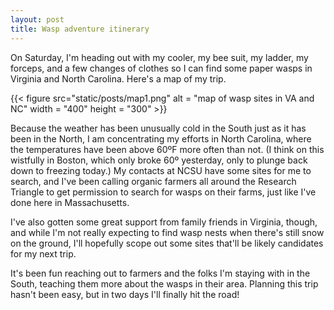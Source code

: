 ```yaml
---
layout: post
title: Wasp adventure itinerary
---
```


On Saturday, I'm heading out with my cooler, my bee suit, my ladder, my forceps, and a few changes of clothes so I can find some
paper wasps in Virginia and North Carolina. Here's a map of my trip.

{{< figure src="static/posts/map1.png" alt = "map of wasp sites in VA and NC" width = "400" height = "300" >}}

Because the weather has been unusually cold in the South just as it has been in the North, I am concentrating my efforts in North
Carolina, where the temperatures have been above 60ºF more often than not. (I think on this wistfully in Boston, which only broke 60º
yesterday, only to plunge back down to freezing today.) My contacts at NCSU have some sites for me to search, and I've been calling
organic farmers all around the Research Triangle to get permission to search for wasps on their farms, just like I've done here in
Massachusetts.

I've also gotten some great support from family friends in Virginia, though, and while I'm not really expecting to find wasp nests
when there's still snow on the ground, I'll hopefully scope out some sites that'll be likely candidates for my next trip.

It's been fun reaching out to farmers and the folks I'm staying with in the South, teaching them more about the wasps in their area.
Planning this trip hasn't been easy, but in two days I'll finally hit the road!
